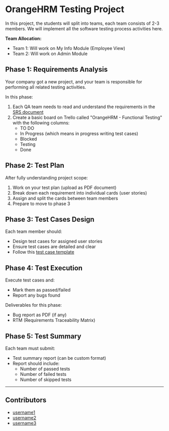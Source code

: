 # OrangeHRM Testing Project

In this project, the students will split into teams, each team consists of 2-3 members. We will implement all the software testing process activities here.

**Team Allocation:**
- Team 1: Will work on My Info Module (Employee View)
- Team 2: Will work on Admin Module

## Phase 1: Requirements Analysis

Your company got a new project, and your team is responsible for performing all related testing activities.

In this phase:
1. Each QA team needs to read and understand the requirements in the [SRS document](https://axsosacademy.thinkific.com/courses/take/quality-assurance-bootcamp/pdfs/57910382-srs-document-orangehrm)
2. Create a basic board on Trello called "OrangeHRM - Functional Testing" with the following columns:
   - TO DO
   - In Progress (which means in progress writing test cases)
   - Blocked
   - Testing
   - Done

## Phase 2: Test Plan

After fully understanding project scope:
1. Work on your test plan (upload as PDF document)
2. Break down each requirement into individual cards (user stories)
3. Assign and split the cards between team members
4. Prepare to move to phase 3

## Phase 3: Test Cases Design

Each team member should:
- Design test cases for assigned user stories
- Ensure test cases are detailed and clear
- Follow this [test case template](https://docs.google.com/spreadsheets/d/1LkL7otjlXpSEvTSKGYiC0fAz2yg5YG05VusIh6YkD2o/edit?pli=1&gid=0#gid=0)

## Phase 4: Test Execution

Execute test cases and:
- Mark them as passed/failed
- Report any bugs found

Deliverables for this phase:
- Bug report as PDF (if any)
- RTM (Requirements Traceability Matrix)

## Phase 5: Test Summary

Each team must submit:
- Test summary report (can be custom format)
- Report should include:
  - Number of passed tests
  - Number of failed tests
  - Number of skipped tests


 ------------------------------------------------------------------------------------

 ## Contributors

- [username1](https://github.com/MohammadAdel11)
- [username2](https://github.com/Nagham202)
- [username3](https://github.com/hayaabuhjeer)
